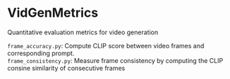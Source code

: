# VidGenMetrics
Quantitative evaluation metrics for video generation

`frame_accuracy.py`: Compute CLIP score between video frames and corresponding prompt.<br>
`frame_consistency.py`: Measure frame consistency by computing the CLIP consine similarity of consecutive frames  
